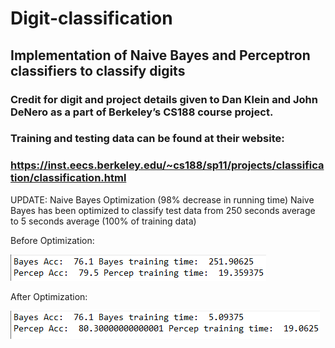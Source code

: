 # Digit-classification
## Implementation of Naive Bayes and Perceptron classifiers to classify digits

### Credit for digit and project details given to Dan Klein and John DeNero as a part of Berkeley’s CS188 course project.
### Training and testing data can be found at their website:
### https://inst.eecs.berkeley.edu/~cs188/sp11/projects/classification/classification.html


UPDATE: Naive Bayes Optimization (98% decrease in running time)
  Naive Bayes has been optimized to classify test data from 250 seconds average to 5 seconds average (100% of training data)
  
  Before Optimization:
  
  ![alt text](https://github.com/acheng416/Digit-classification/blob/master/BeforeOptimization.png) 
  
  After Optimization:
  
  ![alt text](https://github.com/acheng416/Digit-classification/blob/master/AfterOptimization.png) 
